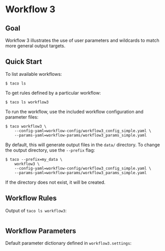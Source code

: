 # Workflow 3

## Goal

Workflow 3 illustrates the use of user parameters
and wildcards to match more general output targets.

## Quick Start

To list available workflows:

```
$ taco ls
```

To get rules defined by a particular workflow:

```
$ taco ls workflow3
```

To run the workflow, use the included workflow configuration
and parameter files:

```
$ taco workflow3 \
    --config-yaml=workflow-config/workflow3_config_simple.yaml \
    --params-yaml=workflow-params/workflow3_params_simple.yaml 
```

By default, this will generate output files in the `data/` directory.
To change the output directory, use the `--prefix` flag:

```
$ taco --prefix=my_data \
    workflow3 \
    --config-yaml=workflow-config/workflow3_config_simple.yaml \
    --params-yaml=workflow-params/workflow3_params_simple.yaml 
```

If the directory does not exist, it will be created.

## Workflow Rules

Output of `taco ls workflow3`: 

```text
```

## Workflow Parameters

Default parameter dictionary defined in `workflow3.settings`:

```text
```

